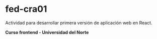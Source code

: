 # fed-cra01
Actividad para desarrollar primera versión de aplicación web en React.

**Curso frontend - Universidad del Norte**
